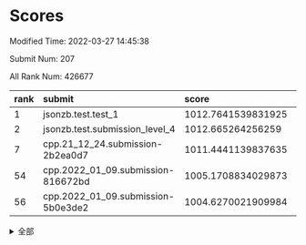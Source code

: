 # Scores

Modified Time: 2022-03-27 14:45:38

Submit Num: 207

All Rank Num: 426677

| rank |               submit               |       score        |       sigma        | pk_num |
| :--- | :--------------------------------- | :----------------- | :----------------- | :----- |
| 1    | jsonzb.test.test_1                 | 1012.7641539831925 | 0.790403694335963  | 8245   |
| 2    | jsonzb.test.submission_level_4     | 1012.665264256259  | 0.8292975794530593 | 8245   |
| 7    | cpp.21_12_24.submission-2b2ea0d7   | 1011.4441139837635 | 0.765862465107804  | 8243   |
| 54   | cpp.2022_01_09.submission-816672bd | 1005.1708834029873 | 0.7256519683544292 | 8242   |
| 56   | cpp.2022_01_09.submission-5b0e3de2 | 1004.6270021909984 | 0.7273511528745762 | 8245   |


<details>
<summary>全部</summary>

| rank |                 submit                 |       score        |       sigma        | pk_num |
| :--- | :------------------------------------- | :----------------- | :----------------- | :----- |
| 1    | jsonzb.test.test_1                     | 1012.7641539831925 | 0.790403694335963  | 8245   |
| 2    | jsonzb.test.submission_level_4         | 1012.665264256259  | 0.8292975794530593 | 8245   |
| 3    | gobigger.level_3.submission_level_3_6  | 1012.2776738506134 | 0.8012184343886198 | 8249   |
| 4    | gobigger.level_3.submission_level_3_2  | 1011.8321468178725 | 0.7948380894659494 | 8245   |
| 5    | gobigger.level_3.submission_level_3_11 | 1011.6281081486335 | 0.7757264165314148 | 8245   |
| 6    | gobigger.level_3.submission_level_3_8  | 1011.5330766541575 | 0.8161346521855545 | 8246   |
| 7    | cpp.21_12_24.submission-2b2ea0d7       | 1011.4441139837635 | 0.765862465107804  | 8243   |
| 8    | gobigger.level_3.submission_level_3_30 | 1011.4120636981712 | 0.7735548469022008 | 8245   |
| 9    | gobigger.level_3.submission_level_3_19 | 1011.2629676103352 | 0.7939327013074283 | 8244   |
| 10   | gobigger.level_3.submission_level_3_31 | 1011.1467803989493 | 0.7867463706883435 | 8244   |
| 11   | gobigger.level_3.submission_level_3_3  | 1011.0374307262291 | 0.7671911342765229 | 8238   |
| 12   | gobigger.level_3.submission_level_3_24 | 1011.0079728981432 | 0.7509296529140896 | 8247   |
| 13   | gobigger.level_3.submission_level_3_48 | 1010.9914974084384 | 0.7514725307906223 | 8243   |
| 14   | gobigger.level_3.submission_level_3_10 | 1010.9377204946586 | 0.7518200210149208 | 8250   |
| 15   | gobigger.level_3.submission_level_3_15 | 1010.637070815407  | 0.7689932868708057 | 8245   |
| 16   | gobigger.level_3.submission_level_3_21 | 1010.631608250535  | 0.7655636685824729 | 8244   |
| 17   | gobigger.level_3.submission_level_3_26 | 1010.5652996028977 | 0.7736113463398968 | 8248   |
| 18   | gobigger.level_3.submission_level_3_25 | 1010.4894258053049 | 0.7621522841674265 | 8243   |
| 19   | gobigger.level_3.submission_level_3_35 | 1010.4828049909454 | 0.7591181839636781 | 8243   |
| 20   | gobigger.level_3.submission_level_3_16 | 1010.4755790805503 | 0.7414850737138198 | 8248   |
| 21   | gobigger.level_3.submission_level_3_4  | 1010.2686997054254 | 0.78692204272194   | 8243   |
| 22   | gobigger.level_3.submission_level_3_13 | 1010.2559467574795 | 0.7682491584082283 | 8246   |
| 23   | gobigger.level_3.submission_level_3_38 | 1010.2309416284442 | 0.7882491500124545 | 8250   |
| 24   | gobigger.level_3.submission_level_3_45 | 1010.2147046726125 | 0.7634123825220366 | 8244   |
| 25   | gobigger.level_3.submission_level_3_33 | 1010.1857972138935 | 0.7631271001143023 | 8246   |
| 26   | gobigger.level_3.submission_level_3_37 | 1010.1601559381802 | 0.7495226173457699 | 8251   |
| 27   | gobigger.level_3.submission_level_3_39 | 1010.1590745113759 | 0.7576787941190395 | 8243   |
| 28   | gobigger.level_3.submission_level_3_32 | 1010.1071218489925 | 0.7636301276184341 | 8244   |
| 29   | gobigger.level_3.submission_level_3_27 | 1010.0627004453863 | 0.7546059684659638 | 8248   |
| 30   | gobigger.level_3.submission_level_3_41 | 1010.0360416917309 | 0.7575336165488912 | 8248   |
| 31   | gobigger.level_3.submission_level_3_1  | 1009.9298806628262 | 0.7551891156959781 | 8243   |
| 32   | gobigger.level_3.submission_level_3_7  | 1009.8865045172479 | 0.762414204253098  | 8245   |
| 33   | gobigger.level_3.submission_level_3_5  | 1009.827304942753  | 0.7348009647758174 | 8241   |
| 34   | gobigger.level_3.submission_level_3_36 | 1009.7717535459537 | 0.7609399207969978 | 8250   |
| 35   | gobigger.level_3.submission_level_3_44 | 1009.7679781176125 | 0.7641169316658581 | 8248   |
| 36   | gobigger.level_3.submission_level_3_47 | 1009.7378807168382 | 0.7435346067102911 | 8253   |
| 37   | gobigger.level_3.submission_level_3_49 | 1009.7356068766707 | 0.7540924273419393 | 8242   |
| 38   | gobigger.level_3.submission_level_3_22 | 1009.7238465547908 | 0.7606209813930686 | 8244   |
| 39   | gobigger.level_3.submission_level_3_9  | 1009.6395347477974 | 0.7507718023832209 | 8245   |
| 40   | gobigger.level_3.submission_level_3_18 | 1009.5949213718766 | 0.7629598226860974 | 8244   |
| 41   | gobigger.level_3.submission_level_3_23 | 1009.539844465185  | 0.7431924253225209 | 8248   |
| 42   | gobigger.level_3.submission_level_3_17 | 1009.4820720257154 | 0.7430402909682128 | 8251   |
| 43   | gobigger.level_3.submission_level_3_40 | 1009.4637847373945 | 0.7579705802766042 | 8245   |
| 44   | gobigger.level_3.submission_level_3_46 | 1009.4045486364719 | 0.7532741688842194 | 8241   |
| 45   | gobigger.level_3.submission_level_3_28 | 1009.285693703093  | 0.7544919573025146 | 8246   |
| 46   | gobigger.level_3.submission_level_3_0  | 1009.1776839636103 | 0.7624871365880691 | 8248   |
| 47   | gobigger.level_3.submission_level_3_29 | 1009.0742045771881 | 0.7479516772753625 | 8246   |
| 48   | gobigger.level_3.submission_level_3_12 | 1009.0604972321111 | 0.7482705511376572 | 8243   |
| 49   | gobigger.level_3.submission_level_3_43 | 1009.0020575536013 | 0.7523448215983768 | 8244   |
| 50   | gobigger.level_3.submission_level_3_42 | 1008.8632007780742 | 0.7385918430690884 | 8246   |
| 51   | gobigger.level_3.submission_level_3_14 | 1008.7528625597722 | 0.7537746115912207 | 8243   |
| 52   | gobigger.level_3.submission_level_3_34 | 1008.7296196435768 | 0.7499129853365645 | 8241   |
| 53   | gobigger.level_3.submission_level_3_20 | 1008.5813544595267 | 0.7375858183175367 | 8244   |
| 54   | cpp.2022_01_09.submission-816672bd     | 1005.1708834029873 | 0.7256519683544292 | 8242   |
| 55   | gobigger.level_1.submission_level_1_23 | 1005.0060169544712 | 0.7212807889336188 | 8243   |
| 56   | cpp.2022_01_09.submission-5b0e3de2     | 1004.6270021909984 | 0.7273511528745762 | 8245   |
| 57   | gobigger.level_1.submission_level_1_8  | 1004.6068579449587 | 0.7176345163801684 | 8245   |
| 58   | gobigger.level_1.submission_level_1_3  | 1004.103363463873  | 0.7282387865285209 | 8240   |
| 59   | gobigger.level_1.submission_level_1_2  | 1004.0783987371469 | 0.7169541571349581 | 8248   |
| 60   | gobigger.level_1.submission_level_1_9  | 1004.0755725058773 | 0.7158220474622151 | 8247   |
| 61   | gobigger.level_1.submission_level_1_19 | 1004.0476482873754 | 0.7278060471532363 | 8251   |
| 62   | gobigger.level_1.submission_level_1_6  | 1004.0246268761772 | 0.7177211494099491 | 8250   |
| 63   | gobigger.level_1.submission_level_1_43 | 1003.7835347265321 | 0.7114932203410425 | 8246   |
| 64   | gobigger.level_1.submission_level_1_44 | 1003.7806338822063 | 0.7098051473516925 | 8244   |
| 65   | gobigger.level_1.submission_level_1_46 | 1003.7354380923645 | 0.7181884018984321 | 8243   |
| 66   | gobigger.level_1.submission_level_1_5  | 1003.7342640707775 | 0.732102187437902  | 8247   |
| 67   | gobigger.level_1.submission_level_1_41 | 1003.6426665564733 | 0.7367456383517391 | 8247   |
| 68   | gobigger.level_1.submission_level_1_18 | 1003.5906730170996 | 0.7205043305309775 | 8244   |
| 69   | gobigger.level_1.submission_level_1_13 | 1003.543276698023  | 0.7205409002035894 | 8244   |
| 70   | gobigger.level_1.submission_level_1_21 | 1003.5260754328757 | 0.7130433919849449 | 8244   |
| 71   | gobigger.level_1.submission_level_1_42 | 1003.4973346738267 | 0.721554599275033  | 8246   |
| 72   | gobigger.level_1.submission_level_1_15 | 1003.4514782345045 | 0.7284633253602402 | 8243   |
| 73   | gobigger.level_1.submission_level_1_30 | 1003.3789581143387 | 0.7167265692775564 | 8245   |
| 74   | gobigger.level_1.submission_level_1_20 | 1003.3443104468753 | 0.716133793035677  | 8250   |
| 75   | gobigger.level_1.submission_level_1_25 | 1003.3365512161444 | 0.7202022054268258 | 8245   |
| 76   | gobigger.level_1.submission_level_1_49 | 1003.3116401426068 | 0.7381676217551422 | 8246   |
| 77   | gobigger.level_1.submission_level_1_31 | 1003.2905219512535 | 0.7093327634316597 | 8247   |
| 78   | gobigger.level_1.submission_level_1_38 | 1003.284219635226  | 0.7143073704398759 | 8248   |
| 79   | gobigger.level_1.submission_level_1_32 | 1003.2803683751504 | 0.7192237749034444 | 8246   |
| 80   | gobigger.level_1.submission_level_1_35 | 1003.1626372418134 | 0.7113415200796874 | 8239   |
| 81   | gobigger.level_1.submission_level_1_24 | 1003.1470443639348 | 0.7175527872965815 | 8241   |
| 82   | gobigger.level_1.submission_level_1_1  | 1003.0868830767746 | 0.7149321111676731 | 8241   |
| 83   | gobigger.level_1.submission_level_1_33 | 1003.0714045013234 | 0.7198643607491136 | 8245   |
| 84   | gobigger.level_1.submission_level_1_48 | 1003.0670729550212 | 0.7134158293995825 | 8242   |
| 85   | gobigger.level_1.submission_level_1_47 | 1003.0643941880065 | 0.7168248088834793 | 8246   |
| 86   | gobigger.level_1.submission_level_1_22 | 1002.9667098458133 | 0.7200806768848103 | 8245   |
| 87   | gobigger.level_1.submission_level_1_7  | 1002.9553736122892 | 0.709540628550221  | 8250   |
| 88   | gobigger.level_1.submission_level_1_36 | 1002.9192338636147 | 0.7162872176392912 | 8248   |
| 89   | gobigger.level_1.submission_level_1_27 | 1002.8620676868563 | 0.6996713143859958 | 8248   |
| 90   | gobigger.level_1.submission_level_1_14 | 1002.8462357839816 | 0.7165021394337999 | 8245   |
| 91   | gobigger.level_1.submission_level_1_45 | 1002.6124505485823 | 0.7071865414394763 | 8246   |
| 92   | gobigger.level_1.submission_level_1_29 | 1002.5633556501501 | 0.7162880783823573 | 8246   |
| 93   | gobigger.level_1.submission_level_1_34 | 1002.5367688226634 | 0.7178417850687259 | 8245   |
| 94   | gobigger.level_1.submission_level_1_37 | 1002.5237260220099 | 0.6946494980635275 | 8242   |
| 95   | gobigger.level_1.submission_level_1_11 | 1002.4970030381899 | 0.7163753361282817 | 8247   |
| 96   | gobigger.level_1.submission_level_1_28 | 1002.4848176847105 | 0.7038337108521878 | 8248   |
| 97   | gobigger.level_1.submission_level_1_12 | 1002.454684162918  | 0.7101449151241886 | 8245   |
| 98   | gobigger.level_1.submission_level_1_0  | 1002.344376626369  | 0.7064442740982776 | 8243   |
| 99   | gobigger.level_1.submission_level_1_39 | 1002.3105651272713 | 0.7118673683673367 | 8244   |
| 100  | gobigger.level_1.submission_level_1_4  | 1002.2349468980829 | 0.7149796852882477 | 8244   |
| 101  | gobigger.level_1.submission_level_1_26 | 1002.1095486608259 | 0.7091822043045283 | 8243   |
| 102  | gobigger.level_1.submission_level_1_40 | 1002.0569381866704 | 0.7136508563791587 | 8248   |
| 103  | gobigger.level_1.submission_level_1_10 | 1001.7852987331779 | 0.7062372592759719 | 8244   |
| 104  | gobigger.level_1.submission_level_1_17 | 1001.6998817354811 | 0.7112255958886486 | 8243   |
| 105  | gobigger.level_1.submission_level_1_16 | 1001.4987426724012 | 0.7238222076524384 | 8246   |
| 106  | gobigger.random.submission_random_24   | 997.7405357664215  | 0.7035885554714226 | 8241   |
| 107  | gobigger.random.submission_random_36   | 997.6827930461682  | 0.7125329559803867 | 8245   |
| 108  | gobigger.random.submission_random_20   | 997.3514599320263  | 0.715628394291282  | 8244   |
| 109  | gobigger.random.submission_random_35   | 997.1392286673607  | 0.7099845132727942 | 8245   |
| 110  | gobigger.random.submission_random_30   | 997.0226540191479  | 0.6969128823980295 | 8241   |
| 111  | gobigger.random.submission_random_44   | 996.8745606043274  | 0.7032139378034573 | 8243   |
| 112  | gobigger.random.submission_random_41   | 996.756883351914   | 0.7093537107274278 | 8245   |
| 113  | gobigger.random.submission_random_48   | 996.7335937704006  | 0.7035497921168813 | 8247   |
| 114  | gobigger.random.submission_random_19   | 996.6679085752228  | 0.7227466244438288 | 8242   |
| 115  | gobigger.random.submission_random_15   | 996.5830723070025  | 0.7100364194585689 | 8243   |
| 116  | gobigger.random.submission_random_16   | 996.5058953736866  | 0.7129870361111463 | 8247   |
| 117  | gobigger.random.submission_random_9    | 996.481407620012   | 0.7139348559934596 | 8242   |
| 118  | gobigger.random.submission_random_18   | 996.4510631905871  | 0.7198834298921291 | 8244   |
| 119  | gobigger.random.submission_random_27   | 996.4465745537591  | 0.7104656826106347 | 8249   |
| 120  | gobigger.random.submission_random_49   | 996.4323332994412  | 0.7060667669308266 | 8245   |
| 121  | gobigger.random.submission_random_7    | 996.3434290931104  | 0.7233573067907095 | 8244   |
| 122  | gobigger.random.submission_random_21   | 996.3296959761881  | 0.6976102505428814 | 8242   |
| 123  | gobigger.random.submission_random_5    | 996.3296094004836  | 0.7170219498272983 | 8250   |
| 124  | gobigger.random.submission_random_11   | 996.2464654299679  | 0.7144111617106225 | 8243   |
| 125  | gobigger.random.submission_random_0    | 996.2328190635775  | 0.7154165310835897 | 8239   |
| 126  | gobigger.random.submission_random_40   | 996.2142221535457  | 0.7163714380658806 | 8247   |
| 127  | gobigger.random.submission_random_2    | 996.1390076465121  | 0.7115629056740538 | 8248   |
| 128  | gobigger.random.submission_random_39   | 996.100400483892   | 0.7116142128299083 | 8241   |
| 129  | gobigger.random.submission_random_6    | 996.0880807163363  | 0.7221856964762023 | 8243   |
| 130  | gobigger.random.submission_random_26   | 996.0858706429536  | 0.713564034338288  | 8248   |
| 131  | gobigger.random.submission_random_8    | 995.8956353090558  | 0.7028677169038536 | 8247   |
| 132  | gobigger.random.submission_random_34   | 995.8299567115128  | 0.7258552706749748 | 8244   |
| 133  | gobigger.random.submission_random_12   | 995.8242436799111  | 0.713485435352866  | 8242   |
| 134  | gobigger.random.submission_random_47   | 995.823174993946   | 0.6963214194940888 | 8244   |
| 135  | gobigger.random.submission_random_17   | 995.7610156033304  | 0.7259804897000177 | 8246   |
| 136  | gobigger.random.submission_random_13   | 995.7171743390004  | 0.7137800002993262 | 8241   |
| 137  | gobigger.random.submission_random_46   | 995.6157897549383  | 0.7286613041161402 | 8241   |
| 138  | gobigger.random.submission_random_29   | 995.5801716435682  | 0.7055360769009094 | 8246   |
| 139  | gobigger.random.submission_random_43   | 995.5629712384591  | 0.7198224822010425 | 8245   |
| 140  | gobigger.random.submission_random_38   | 995.5222445652054  | 0.7179510960560537 | 8249   |
| 141  | gobigger.random.submission_random_45   | 995.4915950684629  | 0.7115525305010552 | 8239   |
| 142  | gobigger.random.submission_random_32   | 995.4910372620027  | 0.7162264142388132 | 8251   |
| 143  | gobigger.random.submission_random_1    | 995.4779276881081  | 0.7093424956172684 | 8246   |
| 144  | gobigger.random.submission_random_42   | 995.4508539335975  | 0.7011900184983687 | 8243   |
| 145  | gobigger.random.submission_random_33   | 995.4484850344969  | 0.7062689470909951 | 8240   |
| 146  | gobigger.random.submission_random_31   | 995.4056785446061  | 0.7075903822716108 | 8243   |
| 147  | gobigger.random.submission_random_10   | 995.3915219366311  | 0.7095116268014864 | 8246   |
| 148  | gobigger.random.submission_random_23   | 995.3498322801942  | 0.711631074474858  | 8242   |
| 149  | gobigger.random.submission_random_22   | 995.2624158584969  | 0.7219180006599303 | 8247   |
| 150  | gobigger.random.submission_random_37   | 995.2213660695477  | 0.7107167273148142 | 8247   |
| 151  | gobigger.random.submission_random_4    | 995.0826106221728  | 0.7125718235003193 | 8250   |
| 152  | gobigger.random.submission_random_3    | 995.0533508240335  | 0.7186183161725601 | 8241   |
| 153  | gobigger.random.submission_random_14   | 994.8452541127309  | 0.7327492652811619 | 8245   |
| 154  | gobigger.random.submission_random_28   | 994.7102012331326  | 0.7185103472266909 | 8244   |
| 155  | gobigger.random.submission_random_25   | 994.6824916058087  | 0.7402000757283087 | 8243   |
| 156  | gobigger.level_2.submission_level_2_43 | 994.3572199992914  | 0.7291811283886004 | 8245   |
| 157  | gobigger.level_2.submission_level_2_29 | 994.2178398065134  | 0.7275722516816482 | 8241   |
| 158  | gobigger.level_2.submission_level_2_12 | 994.0424331077047  | 0.7370112782223267 | 8247   |
| 159  | gobigger.level_2.submission_level_2_27 | 994.0259961904352  | 0.7359449343238296 | 8246   |
| 160  | gobigger.level_2.submission_level_2_41 | 993.7814694379994  | 0.7346967804892961 | 8244   |
| 161  | gobigger.level_2.submission_level_2_11 | 993.7061433757202  | 0.7346772225231631 | 8239   |
| 162  | gobigger.level_2.submission_level_2_2  | 993.3064387777928  | 0.7494795021562576 | 8248   |
| 163  | gobigger.level_2.submission_level_2_13 | 993.1089421187162  | 0.7553379302039562 | 8245   |
| 164  | gobigger.level_2.submission_level_2_9  | 993.1011350802157  | 0.7459681308683718 | 8250   |
| 165  | gobigger.level_2.submission_level_2_42 | 993.0032695001189  | 0.7273372011985723 | 8243   |
| 166  | gobigger.level_2.submission_level_2_0  | 992.903448107757   | 0.7476768534107004 | 8250   |
| 167  | gobigger.level_2.submission_level_2_32 | 992.8056819810541  | 0.7291577095229969 | 8239   |
| 168  | gobigger.level_2.submission_level_2_44 | 992.8035852524139  | 0.7334764288722098 | 8248   |
| 169  | gobigger.level_2.submission_level_2_19 | 992.7987437793206  | 0.7189119840896078 | 8242   |
| 170  | gobigger.level_2.submission_level_2_48 | 992.7727996220145  | 0.74452484880117   | 8243   |
| 171  | gobigger.level_2.submission_level_2_30 | 992.6706590205123  | 0.7489966526896328 | 8242   |
| 172  | gobigger.level_2.submission_level_2_45 | 992.635945110049   | 0.7373294886094091 | 8244   |
| 173  | gobigger.level_2.submission_level_2_6  | 992.5817956972833  | 0.7446360360421461 | 8240   |
| 174  | gobigger.level_2.submission_level_2_38 | 992.4519148194282  | 0.7343736739976475 | 8247   |
| 175  | gobigger.level_2.submission_level_2_16 | 992.4346051880214  | 0.7401537177832687 | 8247   |
| 176  | gobigger.level_2.submission_level_2_24 | 992.4176847858436  | 0.7313974102847096 | 8244   |
| 177  | gobigger.level_2.submission_level_2_46 | 992.4054066765029  | 0.7427302276948026 | 8246   |
| 178  | gobigger.level_2.submission_level_2_35 | 992.2859581403947  | 0.7473434575157718 | 8240   |
| 179  | gobigger.level_2.submission_level_2_20 | 992.1990296335003  | 0.7371040323256619 | 8246   |
| 180  | gobigger.level_2.submission_level_2_36 | 992.1894475183137  | 0.7545708714796496 | 8246   |
| 181  | gobigger.level_2.submission_level_2_47 | 992.1679524498112  | 0.7396127194081379 | 8248   |
| 182  | gobigger.level_2.submission_level_2_8  | 992.085738687458   | 0.7514065433269508 | 8244   |
| 183  | gobigger.level_2.submission_level_2_49 | 992.0749828152307  | 0.7520535497000858 | 8246   |
| 184  | gobigger.level_2.submission_level_2_14 | 992.0276952359309  | 0.7297334198982844 | 8243   |
| 185  | gobigger.level_2.submission_level_2_25 | 992.0187440763889  | 0.7471828488476095 | 8249   |
| 186  | gobigger.level_2.submission_level_2_21 | 991.9204038889062  | 0.7588203625358417 | 8246   |
| 187  | gobigger.level_2.submission_level_2_1  | 991.8446038707386  | 0.7404947380906264 | 8246   |
| 188  | gobigger.level_2.submission_level_2_18 | 991.8208050366449  | 0.7552318746967166 | 8248   |
| 189  | gobigger.level_2.submission_level_2_10 | 991.747153827197   | 0.7211116175768576 | 8245   |
| 190  | gobigger.level_2.submission_level_2_5  | 991.7393339664202  | 0.7439252197805256 | 8246   |
| 191  | gobigger.level_2.submission_level_2_26 | 991.6966281495011  | 0.7702608935395867 | 8246   |
| 192  | gobigger.level_2.submission_level_2_23 | 991.6524804146984  | 0.7503692880123144 | 8250   |
| 193  | gobigger.level_2.submission_level_2_15 | 991.5612115551962  | 0.7249558278190578 | 8246   |
| 194  | gobigger.level_2.submission_level_2_17 | 991.4928913515416  | 0.7489022599614742 | 8241   |
| 195  | gobigger.level_2.submission_level_2_31 | 991.4871938926251  | 0.7421018574114302 | 8243   |
| 196  | gobigger.level_2.submission_level_2_28 | 991.4348393519189  | 0.7574004738211444 | 8249   |
| 197  | gobigger.level_2.submission_level_2_37 | 991.3524019131613  | 0.7679135545667405 | 8244   |
| 198  | gobigger.level_2.submission_level_2_22 | 991.3108737266389  | 0.7456935820667391 | 8245   |
| 199  | gobigger.level_2.submission_level_2_4  | 991.2426026513049  | 0.7590272067221638 | 8243   |
| 200  | gobigger.level_2.submission_level_2_33 | 991.1174846064966  | 0.7453606122119588 | 8251   |
| 201  | gobigger.level_2.submission_level_2_34 | 990.8503452948057  | 0.753366000518883  | 8248   |
| 202  | gobigger.level_2.submission_level_2_40 | 990.7480372659542  | 0.7636986914755169 | 8242   |
| 203  | gobigger.level_2.submission_level_2_7  | 990.6344928199451  | 0.766677911182525  | 8246   |
| 204  | gobigger.level_2.submission_level_2_39 | 990.1407358730089  | 0.7611762559120604 | 8242   |
| 205  | gobigger.level_2.submission_level_2_3  | 989.7768363402487  | 0.7469115802284425 | 8241   |
| 206  | gobigger.none.submission_none_0        | 976.8288490733157  | 1.353925963522227  | 8243   |
| 207  | gobigger.none.submission_none_1        | 976.1094410458073  | 1.4867457137367832 | 8244   |

</details>